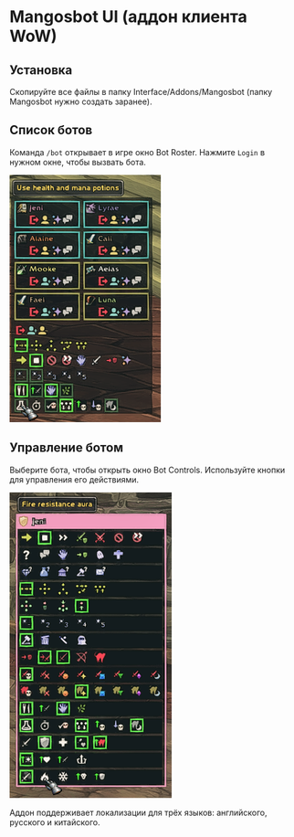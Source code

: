 # Mangosbot UI (аддон клиента WoW)

## Установка
Скопируйте все файлы в папку Interface/Addons/Mangosbot (папку Mangosbot нужно создать заранее).

## Список ботов
Команда `/bot` открывает в игре окно Bot Roster. Нажмите `Login` в нужном окне, чтобы вызвать бота.

![Screenshot](screenshots/bot_roster.png)

## Управление ботом
Выберите бота, чтобы открыть окно Bot Controls. Используйте кнопки для управления его действиями.

![Screenshot](screenshots/bot_controls.png)

Аддон поддерживает локализации для трёх языков: английского, русского и китайского.
